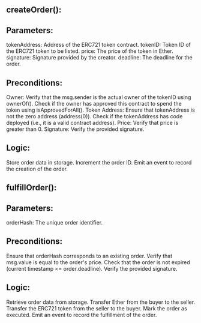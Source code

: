 ## createOrder():

## Parameters:

tokenAddress: Address of the ERC721 token contract.
tokenID: Token ID of the ERC721 token to be listed.
price: The price of the token in Ether.
signature: Signature provided by the creator.
deadline: The deadline for the order.

## Preconditions:

Owner:
Verify that the msg.sender is the actual owner of the tokenID using ownerOf().
Check if the owner has approved this contract to spend the token using isApprovedForAll().
Token Address:
Ensure that tokenAddress is not the zero address (address(0)).
Check if the tokenAddress has code deployed (i.e., it is a valid contract address).
Price:
Verify that price is greater than 0.
Signature:
Verify the provided signature.

## Logic:

Store order data in storage.
Increment the order ID.
Emit an event to record the creation of the order.

## fulfillOrder():

## Parameters:

orderHash: The unique order identifier.

## Preconditions:

Ensure that orderHash corresponds to an existing order.
Verify that msg.value is equal to the order's price.
Check that the order is not expired (current timestamp <= order.deadline).
Verify the provided signature.

## Logic:

Retrieve order data from storage.
Transfer Ether from the buyer to the seller.
Transfer the ERC721 token from the seller to the buyer.
Mark the order as executed.
Emit an event to record the fulfillment of the order.
